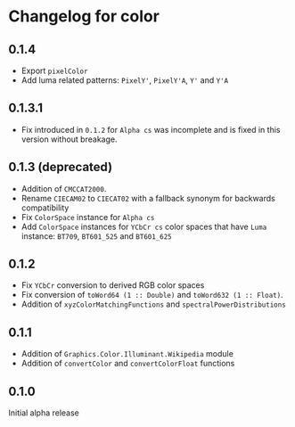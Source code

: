 # Changelog for color

## 0.1.4

* Export `pixelColor`
* Add luma related patterns: `PixelY'`, `PixelY'A`, `Y'` and `Y'A`

## 0.1.3.1

* Fix introduced in `0.1.2` for `Alpha cs` was incomplete and is fixed in this version
  without breakage.

## 0.1.3 (deprecated)

* Addition of `CMCCAT2000`.
* Rename `CIECAM02` to `CIECAT02` with a fallback synonym for backwards compatibility
* Fix `ColorSpace` instance for `Alpha cs`
* Add `ColorSpace` instances for `YCbCr cs` color spaces that have `Luma` instance:
  `BT709`, `BT601_525` and `BT601_625`

## 0.1.2

* Fix `YCbCr` conversion to derived RGB color spaces
* Fix conversion of `toWord64 (1 :: Double)` and `toWord632 (1 :: Float)`.
* Addition of `xyzColorMatchingFunctions` and `spectralPowerDistributions`

## 0.1.1

* Addition of `Graphics.Color.Illuminant.Wikipedia` module
* Addition of `convertColor` and `convertColorFloat` functions

## 0.1.0

Initial alpha release
